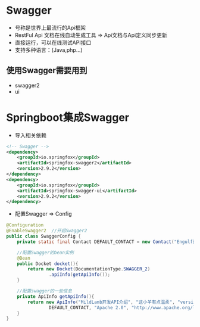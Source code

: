 # Swagger
- 号称是世界上最流行的Api框架
- RestFul Api 文档在线自动生成工具 => Api文档与Api定义同步更新
- 直接运行，可以在线测试API接口
- 支持多种语言：(Java,php...)

## 使用Swagger需要用到
- swagger2
- ui

# Springboot集成Swagger
- 导入相关依赖
```xml
<!-- Swagger -->
<dependency>
    <groupId>io.springfox</groupId>
    <artifactId>springfox-swagger2</artifactId>
    <version>2.9.2</version>
</dependency>
<dependency>
    <groupId>io.springfox</groupId>
    <artifactId>springfox-swagger-ui</artifactId>
    <version>2.9.2</version>
</dependency>
```
- 配置Swagger => Config
```java
@Configuration
@EnableSwagger2  //开启Swagger2
public class SwaggerConfig {
    private static final Contact DEFAULT_CONTACT = new Contact("Engulf迷失", "http://gnardada.com", "1216982545@qq.com");

    //配置Swagger的bean实例
    @Bean
    public Docket docket(){
        return new Docket(DocumentationType.SWAGGER_2)
                .apiInfo(getApiInfo());
    }

    //配置swagger的一些信息
    private ApiInfo getApiInfo(){
        return new ApiInfo("MildLamb开发API介绍", "这小羊有点温柔", "version-1.0", "gnardada.com",
                DEFAULT_CONTACT, "Apache 2.0", "http://www.apache.org/licenses/LICENSE-2.0", new ArrayList<VendorExtension>());
    }
}
```
